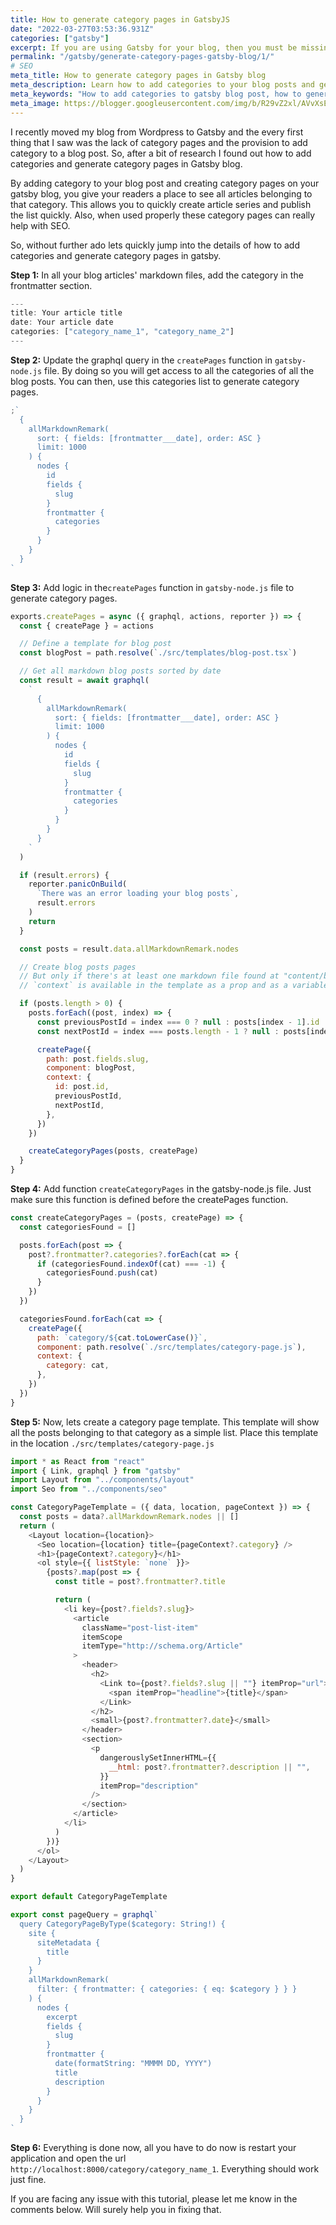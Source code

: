 ```yaml
---
title: How to generate category pages in GatsbyJS
date: "2022-03-27T03:53:36.931Z"
categories: ["gatsby"]
excerpt: If you are using Gatsby for your blog, then you must be missing out the functionality to specify categories for your blog posts and the category pages. These category pages not only allow your readers to quickly see all articles belonging to a category, but can also play a pivotal role in gaining SEO benefits.
permalink: "/gatsby/generate-category-pages-gatsby-blog/1/"
# SEO
meta_title: How to generate category pages in Gatsby blog
meta_description: Learn how to add categories to your blog posts and generate category pages in your gatsby blog. These category pages can help your readers and can help you with SEO.
meta_keywords: "How to add categories to gatsby blog post, how to generate category pages in gatsby, how to create category pages in gatsby"
meta_image: https://blogger.googleusercontent.com/img/b/R29vZ2xl/AVvXsEiK0YI12f57QLvk1sEr1ISNLObUHvX3Ijraq2pHgnpmLsAI0rdemN93xhoXVx-AIBJJ9iNOVQrIxEJTf1h1v8Rb9-73-4tg7JB_i5WMG1K_WzuFgZnm3WjdUw_CCtvwzQDK1b2ctVBO1Dv_SN3QUlR0ec5KozLP0ydfUIIEQxED4D2VZ7iouISnHH_eqQ/s1600/og_1.png
---
```


I recently moved my blog from Wordpress to Gatsby and the every first thing that I saw was the lack of category pages and the provision to add category to a blog post. So, after a bit of research I found out how to add categories and generate category pages in Gatsby blog.

By adding category to your blog post and creating category pages on your gatsby blog, you give your readers a place to see all articles belonging to that category. This allows you to quickly create article series and publish the list quickly. Also, when used properly these category pages can really help with SEO.

<!--ADSENSE-->

So, without further ado lets quickly jump into the details of how to add categories and generate category pages in gatsby.

**Step 1:** In all your blog articles' markdown files, add the category in the frontmatter section.

```javascript
---
title: Your article title
date: Your article date
categories: ["category_name_1", "category_name_2"]
---
```

**Step 2:** Update the graphql query in the `createPages` function in `gatsby-node.js` file. By doing so you will get access to all the categories of all the blog posts. You can then, use this categories list to generate category pages.

```javascript
;`
  {
    allMarkdownRemark(
      sort: { fields: [frontmatter___date], order: ASC }
      limit: 1000
    ) {
      nodes {
        id
        fields {
          slug
        }
        frontmatter {
          categories
        }
      }
    }
  }
`
```

**Step 3:** Add logic in the`createPages` function in `gatsby-node.js` file to generate category pages.

```javascript
exports.createPages = async ({ graphql, actions, reporter }) => {
  const { createPage } = actions

  // Define a template for blog post
  const blogPost = path.resolve(`./src/templates/blog-post.tsx`)

  // Get all markdown blog posts sorted by date
  const result = await graphql(
    `
      {
        allMarkdownRemark(
          sort: { fields: [frontmatter___date], order: ASC }
          limit: 1000
        ) {
          nodes {
            id
            fields {
              slug
            }
            frontmatter {
              categories
            }
          }
        }
      }
    `
  )

  if (result.errors) {
    reporter.panicOnBuild(
      `There was an error loading your blog posts`,
      result.errors
    )
    return
  }

  const posts = result.data.allMarkdownRemark.nodes

  // Create blog posts pages
  // But only if there's at least one markdown file found at "content/blog" (defined in gatsby-config.js)
  // `context` is available in the template as a prop and as a variable in GraphQL

  if (posts.length > 0) {
    posts.forEach((post, index) => {
      const previousPostId = index === 0 ? null : posts[index - 1].id
      const nextPostId = index === posts.length - 1 ? null : posts[index + 1].id

      createPage({
        path: post.fields.slug,
        component: blogPost,
        context: {
          id: post.id,
          previousPostId,
          nextPostId,
        },
      })
    })

    createCategoryPages(posts, createPage)
  }
}
```

**Step 4:** Add function `createCategoryPages` in the gatsby-node.js file. Just make sure this function is defined before the createPages function.

```javascript
const createCategoryPages = (posts, createPage) => {
  const categoriesFound = []

  posts.forEach(post => {
    post?.frontmatter?.categories?.forEach(cat => {
      if (categoriesFound.indexOf(cat) === -1) {
        categoriesFound.push(cat)
      }
    })
  })

  categoriesFound.forEach(cat => {
    createPage({
      path: `category/${cat.toLowerCase()}`,
      component: path.resolve(`./src/templates/category-page.js`),
      context: {
        category: cat,
      },
    })
  })
}
```

**Step 5:** Now, lets create a category page template. This template will show all the posts belonging to that category as a simple list. Place this template in the location `./src/templates/category-page.js`

```javascript
import * as React from "react"
import { Link, graphql } from "gatsby"
import Layout from "../components/layout"
import Seo from "../components/seo"

const CategoryPageTemplate = ({ data, location, pageContext }) => {
  const posts = data?.allMarkdownRemark.nodes || []
  return (
    <Layout location={location}>
      <Seo location={location} title={pageContext?.category} />
      <h1>{pageContext?.category}</h1>
      <ol style={{ listStyle: `none` }}>
        {posts?.map(post => {
          const title = post?.frontmatter?.title

          return (
            <li key={post?.fields?.slug}>
              <article
                className="post-list-item"
                itemScope
                itemType="http://schema.org/Article"
              >
                <header>
                  <h2>
                    <Link to={post?.fields?.slug || ""} itemProp="url">
                      <span itemProp="headline">{title}</span>
                    </Link>
                  </h2>
                  <small>{post?.frontmatter?.date}</small>
                </header>
                <section>
                  <p
                    dangerouslySetInnerHTML={{
                      __html: post?.frontmatter?.description || "",
                    }}
                    itemProp="description"
                  />
                </section>
              </article>
            </li>
          )
        })}
      </ol>
    </Layout>
  )
}

export default CategoryPageTemplate

export const pageQuery = graphql`
  query CategoryPageByType($category: String!) {
    site {
      siteMetadata {
        title
      }
    }
    allMarkdownRemark(
      filter: { frontmatter: { categories: { eq: $category } } }
    ) {
      nodes {
        excerpt
        fields {
          slug
        }
        frontmatter {
          date(formatString: "MMMM DD, YYYY")
          title
          description
        }
      }
    }
  }
`
```

**Step 6:** Everything is done now, all you have to do now is restart your application and open the url `http://localhost:8000/category/category_name_1`. Everything should work just fine.

If you are facing any issue with this tutorial, please let me know in the comments below. Will surely help you in fixing that.
